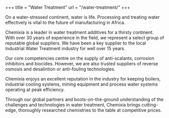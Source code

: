 +++
title = "Water Treatment"
url = "/water-treatment/"
+++

On a water-stressed continent, water is life. Processing and treating water effectively is vital to the future of manufacturing in Africa.

Chemixia is a leader in water treatment additives for a thirsty continent. With over 30 years of experience in the field, we represent a select group of reputable global suppliers. We have been a key supplier to the local Industrial Water Treatment industry for well over 15 years.

Our core competencies centre on the supply of anti-scalants, corrosion inhibitors and biocides. However, we are also trusted suppliers of reverse osmosis and desalintion or anti-fouling technologies.

Chemixia enjoys an excellent reputation in the industry for keeping boilers, industrial cooling systems, mining equipment and process water systems operating at peak efficiency.

Through our global partners and boots-on-the-ground understanding of the challenges and technologies in water treatment, Chemixia brings cutting-edge, thoroughly researched chemistries to the table at competitive prices.